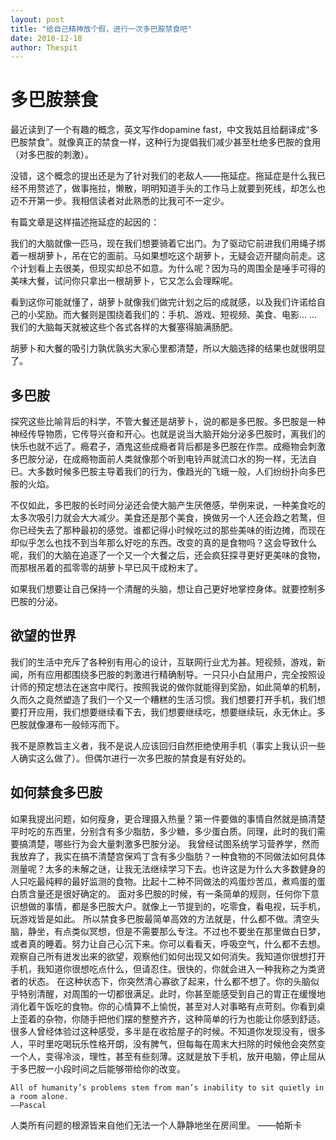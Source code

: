 ```yaml
---
layout: post
title: "给自己精神放个假，进行一次多巴胺禁食吧"
date: 2018-12-18
author: Thespit
---
```


# 多巴胺禁食

最近读到了一个有趣的概念，英文写作dopamine fast，中文我姑且给翻译成“多巴胺禁食”。就像真正的禁食一样，这种行为提倡我们减少甚至杜绝多巴胺的食用（对多巴胺的刺激）。

没错，这个概念的提出还是为了针对我们的老敌人——拖延症。拖延症是什么我已经不用赘述了，做事拖拉，懒散，明明知道手头的工作马上就要到死线，却怎么也迈不开第一步。我相信读者对此熟悉的比我可不一定少。

有篇文章是这样描述拖延症的起因的：

我们的大脑就像一匹马，现在我们想要骑着它出门。为了驱动它前进我们用绳子绑着一根胡萝卜，吊在它的面前。马如果想吃这个胡萝卜，无疑会迈开腿向前走。这个计划看上去很美，但现实却总不如意。为什么呢？因为马的周围全是唾手可得的美味大餐，试问你只拿出一根胡萝卜，它又怎么会理睬呢。

看到这你可能就懂了，胡萝卜就像我们做完计划之后的成就感，以及我们许诺给自己的小奖励。而大餐则是围绕着我们的：手机、游戏、短视频、美食、电影... ...我们的大脑每天就被这些个各式各样的大餐塞得脑满肠肥。

胡萝卜和大餐的吸引力孰优孰劣大家心里都清楚，所以大脑选择的结果也就很明显了。

## 多巴胺

探究这些比喻背后的科学，不管大餐还是胡萝卜，说的都是多巴胺。多巴胺是一种神经传导物质，它传导兴奋和开心。也就是说当大脑开始分泌多巴胺时，离我们的快乐也就不远了。瘾君子，酒鬼这些成瘾者背后都是多巴胺在作祟。成瘾物会刺激多巴胺分泌，在成瘾物面前人类就像那个听到电铃声就流口水的狗一样，无法自已。大多数时候多巴胺主导着我们的行为，像趋光的飞蛾一般，人们纷纷扑向多巴胺的火焰。

不仅如此，多巴胺的长时间分泌还会使大脑产生厌倦感，举例来说，一种美食吃的太多次吸引力就会大大减少。美食还是那个美食，换做另一个人还会趋之若鹜，但你已经失去了那种最初的感觉。谁都记得小时候吃过的那些美味的街边摊，而现在却似乎怎么也找不到当年那么好吃的东西。改变的真的是食物吗？这会导致什么呢，我们的大脑在追逐了一个又一个大餐之后，还会疯狂探寻更好更美味的食物，而那根吊着的孤零零的胡萝卜早已风干成粉末了。

如果我们想要让自己保持一个清醒的头脑，想让自己更好地掌控身体。就要控制多巴胺的分泌。

## 欲望的世界

我们的生活中充斥了各种别有用心的设计，互联网行业尤为甚。短视频，游戏，新闻，所有应用都围绕多巴胺的刺激进行精确制导。一只只小白鼠用户，完全按照设计师的预定想法在迷宫中爬行。按照我说的做你就能得到奖励，如此简单的机制，久而久之竟然塑造了我们一个又一个糟糕的生活习惯。我们想要打开手机，我们想要打开应用，我们想要继续看下去，我们想要继续吃，想要继续玩，永无休止。多巴胺就像瀑布一般倾泻而下。

我不是原教旨主义者，我不是说人应该回归自然拒绝使用手机（事实上我认识一些人确实这么做了）。但偶尔进行一次多巴胺的禁食是有好处的。

## 如何禁食多巴胺

如果我提出问题，如何瘦身，更合理摄入热量？第一件要做的事情自然就是搞清楚平时吃的东西里，分别含有多少脂肪，多少糖，多少蛋白质。同理，此时的我们需要搞清楚，哪些行为会大量刺激多巴胺分泌。
我曾经试图系统学习营养学，然而我放弃了，我实在搞不清楚宫保鸡丁含有多少脂肪？一种食物的不同做法如何具体测量呢？太多的未解之谜，让我无法继续学习下去。也许这是为什么大多数健身的人只吃最纯粹的最好监测的食物。比起十二种不同做法的鸡蛋炒苦瓜，煮鸡蛋的蛋白质含量还是很好确定的。
面对多巴胺的时候，有一条简单的规则，任何你下意识想做的事情，都是多巴胺大户。就像上一节提到的，吃零食，看电视，玩手机，玩游戏皆是如此。
所以禁食多巴胺最简单高效的方法就是，什么都不做。清空头脑，静坐，有点类似冥想，但是不需要那么专注。不过也不要坐在那里做白日梦，或者真的睡着。努力让自己心沉下来。你可以看看天，呼吸空气，什么都不去想。观察自己所有迸发出来的欲望，观察他们如何出现又如何消失。我知道你很想打开手机，我知道你很想吃点什么，但请忍住。很快的，你就会进入一种我称之为类贤者的状态。
在这种状态下，你突然清心寡欲了起来，什么都不想了。你的头脑似乎特别清醒，对周围的一切都很满足。此时，你甚至能感受到自己的胃正在缓慢地消化着午饭吃的食物。你的心情算不上愉悦，甚至对人对事略有点苛刻。你看到桌上歪着的杂物，你随手把他们摆的整整齐齐，这种简单的行为也能让你感到舒适。
很多人曾经体验过这种感受，多半是在收拾屋子的时候。不知道你发现没有，很多人，平时里吃喝玩乐性格开朗，没有脾气，但每每在周末大扫除的时候他会突然变一个人，变得冷淡，理性，甚至有些刻薄。这就是放下手机，放开电脑，停止屈从于多巴胺一小段时间之后能够带给你的改变。

```
All of humanity’s problems stem from man’s inability to sit quietly in a room alone.
——Pascal
```

人类所有问题的根源皆来自他们无法一个人静静地坐在房间里。
——帕斯卡
